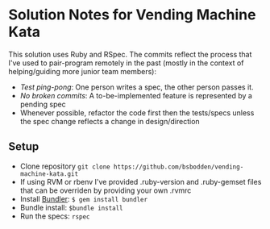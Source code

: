 # Solution Notes for Vending Machine Kata

This solution uses Ruby and RSpec. The commits reflect the process that I've used
to pair-program remotely in the past (mostly in the context of helping/guiding more
junior team members):

- *Test ping-pong*: One person writes a spec, the other person passes it.
- *No broken commits*: A to-be-implemented feature is represented by a pending spec
- Whenever possible, refactor the code first then the tests/specs unless the spec change
  reflects a change in design/direction

## Setup

- Clone repository `git clone https://github.com/bsbodden/vending-machine-kata.git`
- If using RVM or rbenv I've provided .ruby-version and .ruby-gemset files that can be overriden
  by providing your own .rvmrc
- Install [Bundler](http://bundler.io/): `$ gem install bundler`
- Bundle install: `$bundle install`
- Run the specs: `rspec`
